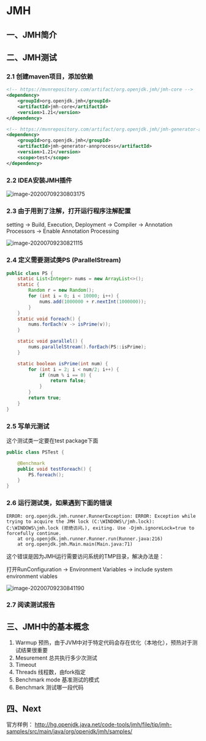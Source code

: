 # JMH

## 一、JMH简介

## 二、JMH测试

### 2.1 创建maven项目，添加依赖

```xml
<!-- https://mvnrepository.com/artifact/org.openjdk.jmh/jmh-core -->
<dependency>
    <groupId>org.openjdk.jmh</groupId>
    <artifactId>jmh-core</artifactId>
    <version>1.21</version>
</dependency>

<!-- https://mvnrepository.com/artifact/org.openjdk.jmh/jmh-generator-annprocess -->
<dependency>
    <groupId>org.openjdk.jmh</groupId>
    <artifactId>jmh-generator-annprocess</artifactId>
    <version>1.21</version>
    <scope>test</scope>
</dependency>
```

### 2.2 IDEA安装JMH插件

![image-20200709230803175](https://yeyangshu-picgo.oss-cn-shanghai.aliyuncs.com/img/image-20200709230803175.png)

### 2.3 由于用到了注解，打开运行程序注解配置

setting -> Build, Execution, Deployment -> Compiler -> Annotation Processors -> Enable Annotation Processing

![image-20200709230821115](https://yeyangshu-picgo.oss-cn-shanghai.aliyuncs.com/img/image-20200709230821115.png)

### 2.4 定义需要测试类PS (ParallelStream)

```java
public class PS {
    static List<Integer> nums = new ArrayList<>();
    static {
        Random r = new Random();
        for (int i = 0; i < 10000; i++) {
            nums.add(1000000 + r.nextInt(1000000));
        }
    }
    static void foreach() {
        nums.forEach(v -> isPrime(v));
    }

    static void parallel() {
        nums.parallelStream().forEach(PS::isPrime);
    }

    static boolean isPrime(int num) {
        for (int i = 2; i < num/2; i++) {
            if (num % i == 0) {
                return false;
            }
        }
        return true;
    }
}
```

### 2.5 写单元测试

这个测试类一定要在test package下面

```java
public class PSTest {

    @Benchmark
    public void testForeach() {
        PS.foreach();
    }
}
```



### 2.6 运行测试类，如果遇到下面的错误

```
ERROR: org.openjdk.jmh.runner.RunnerException: ERROR: Exception while trying to acquire the JMH lock (C:\WINDOWS\/jmh.lock): C:\WINDOWS\jmh.lock (拒绝访问。), exiting. Use -Djmh.ignoreLock=true to forcefully continue.
	at org.openjdk.jmh.runner.Runner.run(Runner.java:216)
	at org.openjdk.jmh.Main.main(Main.java:71)
```

这个错误是因为JMH运行需要访问系统的TMP目录，解决办法是：

打开RunConfiguration -> Environment Variables -> include system environment viables

![image-20200709230841190](https://yeyangshu-picgo.oss-cn-shanghai.aliyuncs.com/img/image-20200709230841190.png)

### 2.7 阅读测试报告



## 三、JMH中的基本概念

1. Warmup 预热，由于JVM中对于特定代码会存在优化（本地化），预热对于测试结果很重要
2. Mesurement 总共执行多少次测试
3. Timeout
4. Threads 线程数，由fork指定
5. Benchmark mode 基准测试的模式
6. Benchmark 测试哪一段代码

## 四、Next

官方样例： http://hg.openjdk.java.net/code-tools/jmh/file/tip/jmh-samples/src/main/java/org/openjdk/jmh/samples/